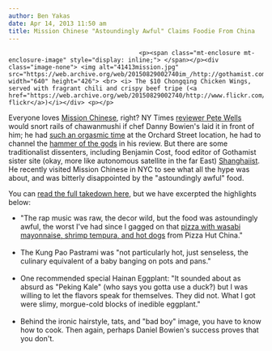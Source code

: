 ```yaml
---
author: Ben Yakas
date: Apr 14, 2013 11:50 am
title: Mission Chinese "Astoundingly Awful" Claims Foodie From China
---
```


	
										<p><span class="mt-enclosure mt-enclosure-image" style="display: inline;"> </span></p><div class="image-none"> <img alt="41413mission.jpg" src="https://web.archive.org/web/20150829002740im_/http://gothamist.com/attachments/byakas/41413mission.jpg" width="640" height="426"> <br> <i> The $10 Chongqing Chicken Wings, served with fragrant chili and crispy beef tripe (<a href="https://web.archive.org/web/20150829002740/http://www.flickr.com/photos/wallyg/7238023634/in/photostream/">wallyg&apos;s flickr</a>)</i></div> <p></p>

<p>Everyone loves <a href="https://web.archive.org/web/20150829002740/http://gothamist.com/2012/05/23/photos_sfs_much-loved_mission_chine.php#photo-1">Mission Chinese</a>, right? NY Times <a href="https://web.archive.org/web/20150829002740/http://www.nytimes.com/2012/12/26/dining/reviews/12-restaurant-triumphs-of-2012.html">reviewer Pete Wells</a> would snort rails of chawanmushi if chef Danny Bowien&apos;s laid it in front of him; he had <a href="https://web.archive.org/web/20150829002740/http://www.nytimes.com/2012/07/25/dining/reviews/mission-chinese-food-nyc-restaurant-review.html?pagewanted=all">such an orgasmic time</a> at the Orchard Street location, he had to channel the <a href="https://web.archive.org/web/20150829002740/http://en.wikipedia.org/wiki/Hammer_of_the_Gods_(book)">hammer of the gods</a> in his review. But there are some traditionalist dissenters, including Benjamin Cost, food editor of Gothamist sister site (okay, more like autonomous satellite in the far East) <a href="https://web.archive.org/web/20150829002740/http://shanghaiist.com/">Shanghaiist</a>. He recently visited Mission Chinese in NYC to see what all the hype was about, and was bitterly disappointed by the &quot;astoundingly awful&quot; food.</p>

<p>You can <a href="https://web.archive.org/web/20150829002740/http://shanghaiist.com/2013/04/11/mission_chinese_mission_failed.php">read the full takedown here</a>, but we have excerpted the highlights below:<br>
</p><ul>	<li>&quot;The rap music was raw, the decor wild, but the food was astoundingly awful, the worst I&apos;ve had since I gagged on that <a href="https://web.archive.org/web/20150829002740/http://shanghaiist.com/2013/02/11/review_of_pizza_huts_shrimp_tempura.php">pizza with wasabi mayonnaise, shrimp tempura, and hot dogs</a> from Pizza Hut China.&quot;</li><br>
	<li>The Kung Pao Pastrami was &quot;not particularly hot, just senseless, the culinary equivalent of a baby banging on pots and pans.&quot;</li><br>
	<li>One recommended special Hainan Eggplant: &quot;It sounded about as absurd as &quot;Peking Kale&quot; (who says you gotta use a duck?) but I was willing to let the flavors speak for themselves. They did not. What I got were slimy, morgue-cold blocks of inedible eggplant.&quot;</li><br>
	<li>Behind the ironic hairstyle, tats, and &quot;bad boy&quot; image, you have to know how to cook. Then again, perhaps Daniel Bowien&apos;s success proves that you don&apos;t.</li></ul><p></p>					
										
									
				